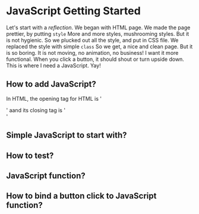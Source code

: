 # JavaScript Getting Started

Let's start with a _reflection_.
We began with HTML page.
We made the page prettier, by putting `style`
More and more styles, mushrooming styles.
But it is not hygienic. So we plucked out all the style, and put in CSS file.
We replaced the style with simple `class`
So we get, a nice and clean page.
But it is so boring. It is not moving, no animation, no business!
I want it more functional. When you click a button, it should shout or turn upside down.
This is where I need a JavaScript. Yay!

## How to add JavaScript?
In HTML, the opening tag for HTML is '<div>' aand its closing tag is '</div>'

## Simple JavaScript to start with?

## How to test?

## JavaScript function?

## How to bind a button click to JavaScript function?
